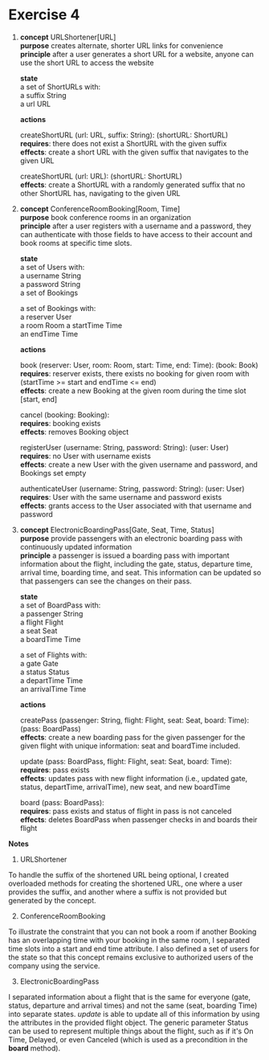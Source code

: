 # Exercise 4

1. **concept** URLShortener[URL]\
   **purpose** creates alternate, shorter URL links for convenience\
   **principle** after a user generates a short URL for a website, anyone can use the short URL to access the website

   **state**\
   a set of ShortURLs with:\
   a suffix String\
   a url URL

   **actions**

   createShortURL (url: URL, suffix: String): (shortURL: ShortURL)\
   **requires**: there does not exist a ShortURL with the given suffix\
   **effects**: create a short URL with the given suffix that navigates to the given URL

   createShortURL (url: URL): (shortURL: ShortURL)\
   **effects**: create a ShortURL with a randomly generated suffix that no other ShortURL has, navigating to the given URL

2. **concept** ConferenceRoomBooking[Room, Time]\
   **purpose** book conference rooms in an organization\
   **principle** after a user registers with a username and a password, they can authenticate with those fields to have access to their account and book rooms at specific time slots.

   **state**\
   a set of Users with:\
   a username String\
   a password String\
   a set of Bookings

   a set of Bookings with:\
   a reserver User\
   a room Room
   a startTime Time\
   an endTime Time

   **actions**

   book (reserver: User, room: Room, start: Time, end: Time): (book: Book)\
   **requires**: reserver exists, there exists no booking for given room with (startTime >= start and endTime <= end)\
   **effects**: create a new Booking at the given room during the time slot [start, end]

   cancel (booking: Booking):\
   **requires**: booking exists\
   **effects**: removes Booking object

   registerUser (username: String, password: String): (user: User)\
   **requires**: no User with username exists\
   **effects**: create a new User with the given username and password, and Bookings set empty

   authenticateUser (username: String, password: String): (user: User)\
   **requires**: User with the same username and password exists\
   **effects**: grants access to the User associated with that username and password

3. **concept** ElectronicBoardingPass[Gate, Seat, Time, Status]\
   **purpose** provide passengers with an electronic boarding pass with continuously updated information\
   **principle** a passenger is issued a boarding pass with important information about the flight, including the gate, status, departure time, arrival time, boarding time, and seat. This information can be updated so that passengers can see the changes on their pass.

   **state**\
   a set of BoardPass with:\
   a passenger String\
   a flight Flight\
   a seat Seat\
   a boardTime Time

   a set of Flights with:\
   a gate Gate\
   a status Status\
   a departTime Time\
   an arrivalTime Time

   **actions**

   createPass (passenger: String, flight: Flight, seat: Seat, board: Time): (pass: BoardPass)\
   **effects**: create a new boarding pass for the given passenger for the given flight with unique information: seat and boardTime included.

   update (pass: BoardPass, flight: Flight, seat: Seat, board: Time):\
   **requires**: pass exists\
   **effects**: updates pass with new flight information (i.e., updated gate, status, departTime, arrivalTime), new seat, and new boardTime

   board (pass: BoardPass):\
   **requires**: pass exists and status of flight in pass is not canceled\
   **effects**: deletes BoardPass when passenger checks in and boards their flight

**Notes**

1. URLShortener

To handle the suffix of the shortened URL being optional, I created overloaded methods for creating the shortened URL, one where a user provides the suffix, and another where a suffix is not provided but generated by the concept.

2. ConferenceRoomBooking

To illustrate the constraint that you can not book a room if another Booking has an overlapping time with your booking in the same room, I separated time slots into a start and end time attribute. I also defined a set of users for the state so that this concept remains exclusive to authorized users of the company using the service.

3. ElectronicBoardingPass

I separated information about a flight that is the same for everyone (gate, status, departure and arrival times) and not the same (seat, boarding Time) into separate states. _update_ is able to update all of this information by using the attributes in the provided flight object. The generic parameter Status can be used to represent multiple things about the flight, such as if it's On Time, Delayed, or even Canceled (which is used as a precondition in the **board** method).
